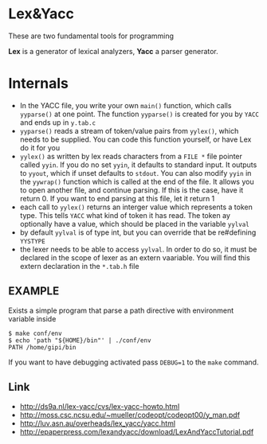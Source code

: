 # Lex&Yacc

These are two fundamental tools for programming

**Lex** is a generator of lexical analyzers, **Yacc** a parser generator.

# Internals

- In the YACC file, you write your own ``main()`` function, which calls ``yyparse()`` at one point.
The function ``yyparse()`` is created for you by ``YACC`` and ends up in ``y.tab.c``
- ``yyparse()`` reads a stream of token/value pairs from ``yylex()``, which needs to be supplied.
You can code this function yourself, or have Lex do it for you
- ``yylex()`` as written by lex reads characters from a ``FILE *`` file pointer called ``yyin``. If you
do no set ``yyin``, it defaults to standard input. It outputs to ``yyout``, which if unset defaults to ``stdout``.
    You can also modify ``yyin`` in the ``yywrap()`` function which is called at the end of the file. It allows
    you to open another file, and continue parsing. If this is the case, have it return 0. If you want to
    end parsing at this file, let it return 1
- each call to ``yylex()`` returns an interger value which represents a token type. This tells ``YACC`` what
kind of token it has read. The token ay optionally have a value, which should be placed in the variable ``yylval``
- by default ``yylval`` is of type int, but you can override that be re#defining ``YYSTYPE``
- the lexer needs to be able to access ``yylval``. In order to do so, it must be declared in the scope
of lexer as an extern vaariable. You will find this extern declaration in the ``*.tab.h`` file

## EXAMPLE

Exists a simple program that parse a path directive with environment variable inside

    $ make conf/env
    $ echo 'path "${HOME}/bin"' | ./conf/env
    PATH /home/gipi/bin

If you want to have debugging activated pass ``DEBUG=1`` to the ``make`` command.

## Link

 - http://ds9a.nl/lex-yacc/cvs/lex-yacc-howto.html
 - http://moss.csc.ncsu.edu/~mueller/codeopt/codeopt00/y_man.pdf
 - http://luv.asn.au/overheads/lex_yacc/yacc.html
 - http://epaperpress.com/lexandyacc/download/LexAndYaccTutorial.pdf
